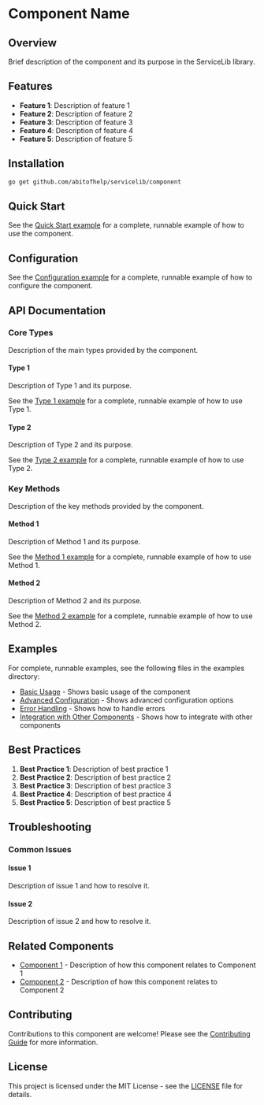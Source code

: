 # Component Name

## Overview

Brief description of the component and its purpose in the ServiceLib library.

## Features

- **Feature 1**: Description of feature 1
- **Feature 2**: Description of feature 2
- **Feature 3**: Description of feature 3
- **Feature 4**: Description of feature 4
- **Feature 5**: Description of feature 5

## Installation

```bash
go get github.com/abitofhelp/servicelib/component
```

## Quick Start

See the [Quick Start example](../examples/component/quickstart_example.go) for a complete, runnable example of how to use the component.

## Configuration

See the [Configuration example](../examples/component/configuration_example.go) for a complete, runnable example of how to configure the component.

## API Documentation

### Core Types

Description of the main types provided by the component.

#### Type 1

Description of Type 1 and its purpose.

See the [Type 1 example](../examples/component/type1_example.go) for a complete, runnable example of how to use Type 1.

#### Type 2

Description of Type 2 and its purpose.

See the [Type 2 example](../examples/component/type2_example.go) for a complete, runnable example of how to use Type 2.

### Key Methods

Description of the key methods provided by the component.

#### Method 1

Description of Method 1 and its purpose.

See the [Method 1 example](../examples/component/method1_example.go) for a complete, runnable example of how to use Method 1.

#### Method 2

Description of Method 2 and its purpose.

See the [Method 2 example](../examples/component/method2_example.go) for a complete, runnable example of how to use Method 2.

## Examples

For complete, runnable examples, see the following files in the examples directory:

- [Basic Usage](../examples/component/basic_usage_example.go) - Shows basic usage of the component
- [Advanced Configuration](../examples/component/advanced_configuration_example.go) - Shows advanced configuration options
- [Error Handling](../examples/component/error_handling_example.go) - Shows how to handle errors
- [Integration with Other Components](../examples/component/integration_example.go) - Shows how to integrate with other components

## Best Practices

1. **Best Practice 1**: Description of best practice 1
2. **Best Practice 2**: Description of best practice 2
3. **Best Practice 3**: Description of best practice 3
4. **Best Practice 4**: Description of best practice 4
5. **Best Practice 5**: Description of best practice 5

## Troubleshooting

### Common Issues

#### Issue 1

Description of issue 1 and how to resolve it.

#### Issue 2

Description of issue 2 and how to resolve it.

## Related Components

- [Component 1](../component1/README.md) - Description of how this component relates to Component 1
- [Component 2](../component2/README.md) - Description of how this component relates to Component 2

## Contributing

Contributions to this component are welcome! Please see the [Contributing Guide](../CONTRIBUTING.md) for more information.

## License

This project is licensed under the MIT License - see the [LICENSE](../LICENSE) file for details.